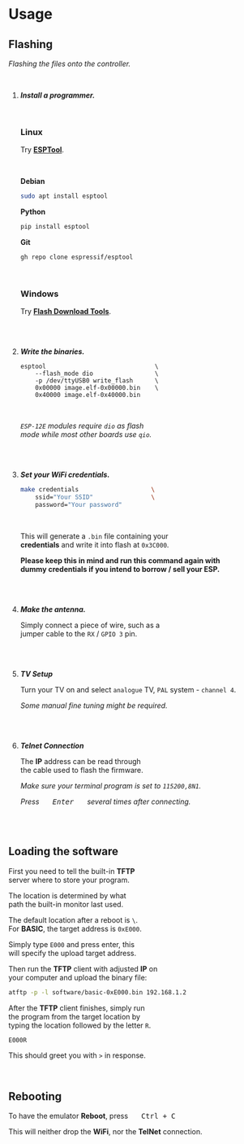 

# Usage

## Flashing

*Flashing the files onto the controller.*

<br>

1.  ***Install a programmer.***
    
    <br>

    ### Linux

    Try **[ESPTool]**.

    <br>

    **Debian**

    ```sh
    sudo apt install esptool
    ```

    **Python**

    ```sh
    pip install esptool
    ```

    **Git**

    ```sh
    gh repo clone espressif/esptool
    ```
    
    <br>
    
    ### Windows

    Try **[Flash Download Tools]**.

    <br>
    <br>

2.  ***Write the binaries.***

    ```shell
    esptool                              \
        --flash_mode dio                 \
        -p /dev/ttyUSB0 write_flash      \
        0x00000 image.elf-0x00000.bin    \
        0x40000 image.elf-0x40000.bin
    ```
    
    <br>

    *`ESP-12E` modules require `dio` as flash <br>
    mode while most other boards use `qio`.*

    <br>
    <br>

3.  ***Set your WiFi credentials.***

    ```sh
    make credentials                    \
        ssid="Your SSID"                \
        password="Your password"
    ```
    
    <br>

    This will generate a `.bin` file containing your <br>
    **credentials** and write it into flash at `0x3C000`.

    **Please keep this in mind and run this command again with** <br>
    **dummy credentials if you intend to borrow / sell your ESP.**

    <br>
    <br>

4.  ***Make the antenna.***

    Simply connect a piece of wire, such as a <br>
    jumper cable to the `RX` / `GPIO 3` pin.

    <br>
    <br>

5.  ***TV Setup***

    Turn your TV on and select `analogue` TV, `PAL` system - `channel 4`.

    *Some manual fine tuning might be required.*

    <br>
    <br>

6.  ***Telnet Connection***

    The **IP** address can be read through <br>
    the cable used to flash the firmware.

    *Make sure your terminal program is set to `115200,8N1`.*
    
    *Press  <kbd>  Enter  </kbd>  several times after connecting.*

<br>
<br>

## Loading the software

First you need to tell the built-in **TFTP** <br>
server where to store your program.

The location is determined by what <br>
path the built-in monitor last used.

The default location after a reboot is `\`. <br>
For **BASIC**, the target address is `0xE000`.

Simply type `E000` and press enter, this <br>
will specify the upload target address.

Then run the **TFTP** client with adjusted **IP** on <br>
your computer and upload the binary file:

```sh
atftp -p -l software/basic-0xE000.bin 192.168.1.2
```

After the **TFTP** client finishes, simply run <br>
the program from the target location by <br>
typing the location followed by the letter `R`.

```basic
E000R
```

This should greet you with `>` in response.

<br>

## Rebooting

To have the emulator **Reboot**, press  <kbd>  Ctrl + C  </kbd>

This will neither drop the **WiFi**, nor the **TelNet** connection.

<br>


<!----------------------------------------------------------------------------->

[Flash Download Tools]: http://espressif.com/en/support/download/other-tools
[ESPTool]: https://github.com/espressif/esptool


